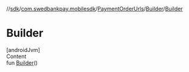 //[sdk](../../../../index.md)/[com.swedbankpay.mobilesdk](../../index.md)/[PaymentOrderUrls](../index.md)/[Builder](index.md)/[Builder](-builder.md)



# Builder  
[androidJvm]  
Content  
fun [Builder](-builder.md)()  



